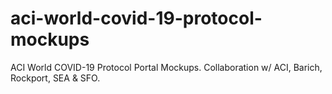 # aci-world-covid-19-protocol-mockups
ACI World COVID-19 Protocol Portal Mockups. Collaboration w/ ACI, Barich, Rockport, SEA &amp; SFO.
